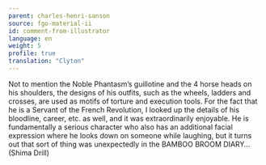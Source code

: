 ```yaml
---
parent: charles-henri-sanson
source: fgo-material-ii
id: comment-from-illustrator
language: en
weight: 5
profile: true
translation: "Clyton"
---
```


Not to mention the Noble Phantasm’s guillotine and the 4 horse heads on his shoulders, the designs of his outfits, such as the wheels, ladders and crosses, are used as motifs of torture and execution tools. For the fact that he is a Servant of the French Revolution, I looked up the details of his bloodline, career, etc. as well, and it was extraordinarily enjoyable. He is fundamentally a serious character who also has an additional facial expression where he looks down on someone while laughing, but it turns out that sort of thing was unexpectedly in the BAMBOO BROOM DIARY… (Shima Drill)
